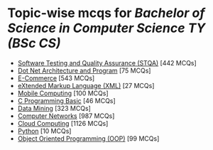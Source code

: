 # Topic-wise mcqs for *Bachelor of Science in Computer Science TY (BSc CS)*

- [Software Testing and Quality Assurance \(STQA\)](https://mcqmate.com/topic/software-testing-quality-assurance) [442 MCQs]
- [Dot Net Architecture and Program](https://mcqmate.com/topic/dot-net-architecture-and-program) [75 MCQs]
- [E\-Commerce](https://mcqmate.com/topic/e-commerce) [543 MCQs]
- [eXtended Markup Language \(XML\)](https://mcqmate.com/topic/extended-markup-language-xml) [27 MCQs]
- [Mobile Computing](https://mcqmate.com/topic/mobile-computing) [100 MCQs]
- [C Programming Basic](https://mcqmate.com/topic/c-programming-basic) [46 MCQs]
- [Data Mining](https://mcqmate.com/topic/data-mining) [323 MCQs]
- [Computer Networks](https://mcqmate.com/topic/computer-networks) [987 MCQs]
- [Cloud Computing](https://mcqmate.com/topic/cloud-computing) [1126 MCQs]
- [Python](https://mcqmate.com/topic/python) [10 MCQs]
- [Object Oriented Programming \(OOP\)](https://mcqmate.com/topic/object-oriented-programming) [99 MCQs]
